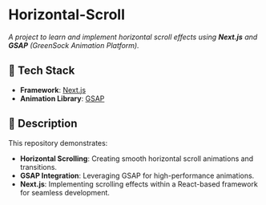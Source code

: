 # Horizontal-Scroll

*A project to learn and implement horizontal scroll effects using **Next.js** and **GSAP** (GreenSock Animation Platform).*

## 🚀 Tech Stack
- **Framework**: [Next.js](https://nextjs.org/)
- **Animation Library**: [GSAP](https://greensock.com/gsap/)

## 📝 Description
This repository demonstrates:
- **Horizontal Scrolling**: Creating smooth horizontal scroll animations and transitions.
- **GSAP Integration**: Leveraging GSAP for high-performance animations.
- **Next.js**: Implementing scrolling effects within a React-based framework for seamless development.
